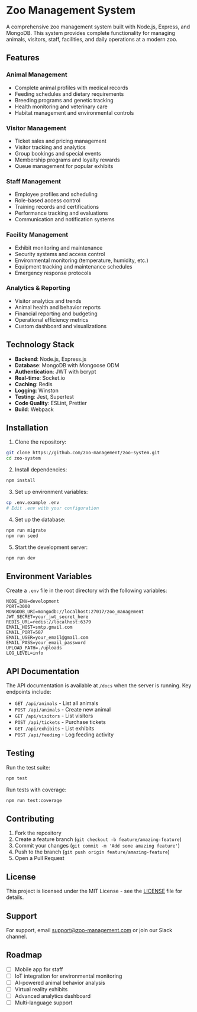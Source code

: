 # Zoo Management System

A comprehensive zoo management system built with Node.js, Express, and MongoDB. This system provides complete functionality for managing animals, visitors, staff, facilities, and daily operations at a modern zoo.

## Features

### Animal Management
- Complete animal profiles with medical records
- Feeding schedules and dietary requirements
- Breeding programs and genetic tracking
- Health monitoring and veterinary care
- Habitat management and environmental controls

### Visitor Management
- Ticket sales and pricing management
- Visitor tracking and analytics
- Group bookings and special events
- Membership programs and loyalty rewards
- Queue management for popular exhibits

### Staff Management
- Employee profiles and scheduling
- Role-based access control
- Training records and certifications
- Performance tracking and evaluations
- Communication and notification systems

### Facility Management
- Exhibit monitoring and maintenance
- Security systems and access control
- Environmental monitoring (temperature, humidity, etc.)
- Equipment tracking and maintenance schedules
- Emergency response protocols

### Analytics & Reporting
- Visitor analytics and trends
- Animal health and behavior reports
- Financial reporting and budgeting
- Operational efficiency metrics
- Custom dashboard and visualizations

## Technology Stack

- **Backend**: Node.js, Express.js
- **Database**: MongoDB with Mongoose ODM
- **Authentication**: JWT with bcrypt
- **Real-time**: Socket.io
- **Caching**: Redis
- **Logging**: Winston
- **Testing**: Jest, Supertest
- **Code Quality**: ESLint, Prettier
- **Build**: Webpack

## Installation

1. Clone the repository:
```bash
git clone https://github.com/zoo-management/zoo-system.git
cd zoo-system
```

2. Install dependencies:
```bash
npm install
```

3. Set up environment variables:
```bash
cp .env.example .env
# Edit .env with your configuration
```

4. Set up the database:
```bash
npm run migrate
npm run seed
```

5. Start the development server:
```bash
npm run dev
```

## Environment Variables

Create a `.env` file in the root directory with the following variables:

```env
NODE_ENV=development
PORT=3000
MONGODB_URI=mongodb://localhost:27017/zoo_management
JWT_SECRET=your_jwt_secret_here
REDIS_URL=redis://localhost:6379
EMAIL_HOST=smtp.gmail.com
EMAIL_PORT=587
EMAIL_USER=your_email@gmail.com
EMAIL_PASS=your_email_password
UPLOAD_PATH=./uploads
LOG_LEVEL=info
```

## API Documentation

The API documentation is available at `/docs` when the server is running. Key endpoints include:

- `GET /api/animals` - List all animals
- `POST /api/animals` - Create new animal
- `GET /api/visitors` - List visitors
- `POST /api/tickets` - Purchase tickets
- `GET /api/exhibits` - List exhibits
- `POST /api/feeding` - Log feeding activity

## Testing

Run the test suite:
```bash
npm test
```

Run tests with coverage:
```bash
npm run test:coverage
```

## Contributing

1. Fork the repository
2. Create a feature branch (`git checkout -b feature/amazing-feature`)
3. Commit your changes (`git commit -m 'Add some amazing feature'`)
4. Push to the branch (`git push origin feature/amazing-feature`)
5. Open a Pull Request

## License

This project is licensed under the MIT License - see the [LICENSE](LICENSE) file for details.

## Support

For support, email support@zoo-management.com or join our Slack channel.

## Roadmap

- [ ] Mobile app for staff
- [ ] IoT integration for environmental monitoring
- [ ] AI-powered animal behavior analysis
- [ ] Virtual reality exhibits
- [ ] Advanced analytics dashboard
- [ ] Multi-language support
